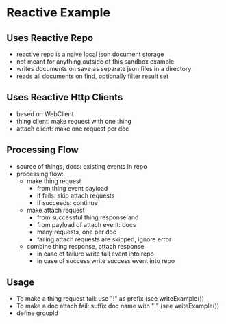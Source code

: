 Reactive Example
===

Uses Reactive Repo
---
- reactive repo is a naive local json document storage
- not meant for anything outside of this sandbox example
- writes documents on save as separate json files in a directory
- reads all documents on find, optionally filter result set

Uses Reactive Http Clients
---
- based on WebClient
- thing client: make request with one thing
- attach client: make one request per doc

Processing Flow
---
- source of things, docs: existing events in repo
- processing flow:
  - make thing request
    - from thing event payload
    - if fails: skip attach requests
    - if succeeds: continue
  - make attach request
    - from successful thing response and
    - from payload of attach event: docs
    - many requests, one per doc
    - failing attach requests are skipped, ignore error
  - combine thing response, attach response
    - in case of failure write fail event into repo
    - in case of success write success event into repo
    
Usage
---
- To make a thing request fail: use "!" as prefix (see writeExample())
- To make a doc attach fail: suffix doc name with "!" (see writeExample())
- define groupId
